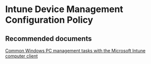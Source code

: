 <properties
	pageTitle="Device Management Remote Tasks"
	description="Device Management Remote Tasks"
	service="microsoft.intune"
	resource="intune"
	authors="mackie1604"
	displayOrder=""
	selfHelpType="generic"
	supportTopicIds="32435292"
	resourceTags=""
	productPesIds="15584"
	cloudEnvironments="public"
/>

# Intune Device Management Configuration Policy

## **Recommended documents**

[Common Windows PC management tasks with the Microsoft Intune computer client](https://docs.microsoft.com/intune/deploy-use/common-windows-pc-management-tasks-with-the-microsoft-intune-computer-client)<br>

